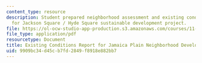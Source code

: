 ```yaml
---
content_type: resource
description: Student prepared neighborhood assessment and existing conditions analysis
  for Jackson Square / Hyde Square sustainable development project.
file: https://ol-ocw-studio-app-production.s3.amazonaws.com/courses/11-947-sustainable-economic-development-spring-2004/9909bc34d45cb7fd2849f8918e882bb7_jp_phase1_report.pdf
file_type: application/pdf
resourcetype: Document
title: Existing Conditions Report for Jamaica Plain Neighborhood Development Corporation
uid: 9909bc34-d45c-b7fd-2849-f8918e882bb7
---
```

